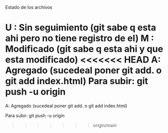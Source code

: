 Estado de los archivos

U : Sin  seguimiento (git sabe q esta ahi pero no tiene registro de el)
M : Modificado (git sabe q esta ahi y que esta modificado)
<<<<<<< HEAD
A: Agregado (sucedeal poner git add. o git add index.html)
Para subir: git push -u origin
=======

A: Agregado (sucedeal poner git add. o git add index.html)

Para subir: git push -u origin
>>>>>>> origin/main
